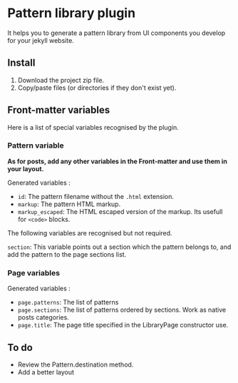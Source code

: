 # Pattern library plugin

It helps you to generate a pattern library from UI components you develop for
your jekyll website.

## Install

1. Download the project zip file.
2. Copy/paste files (or directories if they don't exist yet).

## Front-matter variables

Here is a list of special variables recognised by the plugin.

### Pattern variable

**As for posts, add any other variables in the Front-matter and use them in
your layout.**

Generated variables :

- `id`: The pattern filename without the `.html` extension.
- `markup`: The pattern HTML markup.
- `markup_escaped`: The HTML escaped version of the markup. Its usefull for
                  `<code>` blocks.

The following variables are recognised but not required.

`section`: This variable points out a section which the pattern belongs to,
           and add the pattern to the page sections list.

### Page variables

Generated variables :

- `page.patterns`: The list of patterns
- `page.sections`: The list of patterns ordered by sections. Work as native
                   posts categories.
- `page.title`: The page title specified in the LibraryPage constructor use.

## To do

- Review the Pattern.destination method.
- Add a better layout
